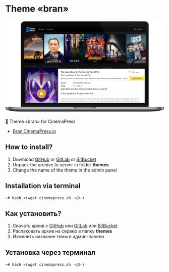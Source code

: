 # Theme «bran»

![Theme «bran» for CinemaPress](https://raw.githubusercontent.com/CinemaPress/Theme-Bran/master/screenshot.png "Theme «bran» for CinemaPress")

:art: Theme «bran» for CinemaPress

- [Bran.CinemaPress.io](http://Bran.CinemaPress.io/)

## How to install?
1. Download [GitHub](https://github.com/CinemaPress/Theme-Bran/archive/master.zip) or [GitLab](https://gitlab.com/CinemaPress/Theme-Bran/repository/archive.zip) or [BitBucket](https://bitbucket.org/cinemapress/theme-bran/get/master.zip)
2. Unpack the archive to server in folder **themes**
3. Change the name of the theme in the admin panel

## Installation via terminal
```
~# bash <(wget cinemapress.sh -qO-)
```

## Как установить?
1. Скачать архив с [GitHub](https://github.com/CinemaPress/Theme-Bran/archive/master.zip) или [GitLab](https://gitlab.com/CinemaPress/Theme-Bran/repository/archive.zip) или [BitBucket](https://bitbucket.org/cinemapress/theme-bran/get/master.zip)
2. Распаковать архив на сервер в папку **themes**
3. Изменить название темы в админ-панели

## Установка через терминал
```
~# bash <(wget cinemapress.sh -qO-)
```